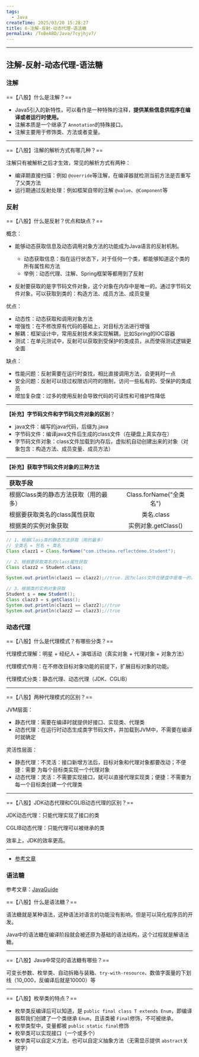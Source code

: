 ```yaml
---
tags:
  - Java
createTime: 2025/03/20 15:28:27
title: 6-注解-反射-动态代理-语法糖
permalink: /ToBeABD/Java/7cyjhjv7/
---
```

---

## 注解-反射-动态代理-语法糖

### 注解

==【八股】什么是注解？==

- Java5引入的新特性，可以看作是一种特殊的注释，**提供某些信息供程序在编译或者运行时使用。**
- 注解本质是一个继承了 `Annotation`的特殊接口。
- 注解主要用于修饰类、方法或者变量。

---

==【八股】注解的解析方式有哪几种？==

注解只有被解析之后才生效，常见的解析方式有两种：

- 编译期直接扫描：例如 `@override`等注解，在编译器就检测当前方法是否重写了父类方法
- 运行期通过反射处理：例如框架自带的注解 `@value`、`@Component`等

### 反射

==【八股】什么是反射？优点和缺点？==

概念：

- 能够动态获取信息及动态调用对象方法的功能成为Java语言的反射机制。

  - 动态获取信息：指在运行状态下，对于任何一个类，都能够知道这个类的所有属性和方法
  - 举例：动态代理、注解、Spring框架等都用到了反射
- 反射要获取的是字节码文件对象，这个对象在内存中是唯一的。通过字节码文件对象，可以获取到类的：构造方法、成员方法、成员变量

优点：

- 动态性：动态获取和调用对象方法
- 增强性：在不修改原有代码的基础上，对目标方法进行增强
- 解耦：框架设计中，常用反射技术来实现解耦，比如Spring的IOC容器
- 测试：在单元测试中，反射可以获取到受保护的类成员，从而使得测试逻辑更全面

缺点：

- 性能问题：反射需要在运行时查找，相比直接调用方法，会更耗时一点
- 安全问题：反射可以绕过权限访问符的限制，访问一些私有的、受保护的类成员
- 增加复杂度：过多的使用反射会导致代码的可读性和可维护性降低

---

**【补充】字节码文件和字节码文件对象的区别**？

- java文件：编写的java代码，后缀为.java
- 字节码文件：编译java文件后生成的class文件（在硬盘上真实存在）
- 字节码文件对象：class文件加载到内存后，虚拟机自动创建出来的对象（对象包含：构造方法、成员变量、成员方法）

---

**【补充】获取字节码文件对象的三种方法**

| 获取手段                              |                        |
| :------------------------------------ | :---------------------: |
| 根据Class类的静态方法获取（用的最多） | Class.forName("全类名") |
| 根据要获取类名的class属性获取         |       类名.class       |
| 根据类的实例对象获取                  |   实例对象.getClass()   |

```java
// 1、根据Class类的静态方法获取（用的最多）
// 全类名 = 包名 + 类名
Class clazz1 = Class.forName("com.itheima.reflectdemo.Student");

// 2、根据要获取类名的class属性获取
Class clazz2 = Student.class;

System.out.println(clazz1 == clazz2);//true，因为class文件在硬盘中是唯一的，所以，当这个文件加载到内存之后产生的对象也是唯一的

// 3、根据类的实例对象获取
Student s = new Student();
Class clazz3 = s.getClass();
System.out.println(clazz1 == clazz2);//true
System.out.println(clazz2 == clazz3);//true
```

### 动态代理

==【八股】什么是代理模式？有哪些分类？==

代理模式理解：明星 + 经纪人 + 演唱活动（真实对象 + 代理对象 + 对象方法）

代理模式作用：在不修改目标对象功能的前提下，扩展目标对象的功能。

代理模式分类：静态代理、动态代理（JDK、CGLIB）

---

==【八股】两种代理模式的区别？==

JVM层面：

- 静态代理：需要在编译时就提供好接口、实现类、代理类
- 动态代理：在运行时动态生成类字节码文件，并加载到JVM中，不需要在编译时就确定

灵活性层面：

- 静态代理：不灵活：接口新增方法后，目标对象和代理对象都要改动；不便捷：需要 为每个目标类实现一个代理对象
- 动态代理：灵活：不需要实现接口，就可以直接代理实现类；便捷：不需要为每一个目标类创建一个代理类

---

==【八股】JDK动态代理和CGLIB动态代理的区别？==

JDK动态代理：只能代理实现了接口的类

CGLIB动态代理：只能代理可以被继承的类

效率上，JDK的效率更高。

---

- [参考文章](https://javaguide.cn/java/basis/proxy.html#_1-%E4%BB%A3%E7%90%86%E6%A8%A1%E5%BC%8F)

### 语法糖

参考文章：[JavaGuide](https://javaguide.cn/java/basis/syntactic-sugar.html)

==【八股】什么是语法糖？==

语法糖就是某种语法，这种语法对语言的功能没有影响，但是可以简化程序员的开发。

Java中的语法糖在编译阶段就会被还原为基础的语法结构，这个过程就是解语法糖。

---

==【八股】Java中常见的语法糖有哪些？==

可变长参数、枚举类、自动拆箱与装箱、`try-with-resource`、数值字面量的下划线（10_000，反编译后就是10000）等

---

==【八股】枚举类的特点？==

- 枚举类反编译后可以知道，是 `public final class T extends Enum`，即编译器帮我们创建了一个类继承 `Enum`，且该类被 `Final`修饰，不可被继承。
- 枚举类型中，变量都被 `public static final`修饰
- 枚举类可以实现接口（一个或多个）
- 枚举类可以自定义方法，也可以自定义抽象方法（无需显示提供 `abstract`关键字）
